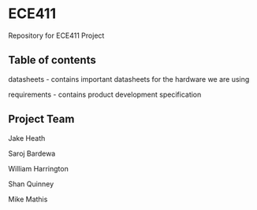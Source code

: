 # ECE411
Repository for ECE411 Project

## Table of contents

datasheets - contains important datasheets for the hardware we are using

requirements - contains product development specification

## Project Team
Jake Heath

Saroj Bardewa

William Harrington

Shan Quinney

Mike Mathis
